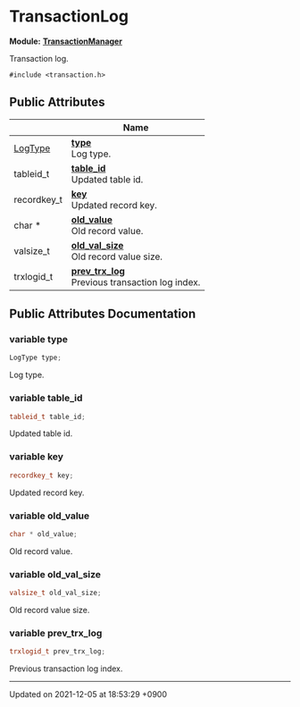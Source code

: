 

# TransactionLog

**Module:** **[TransactionManager](/Modules/TransactionManager)**



Transaction log. 


`#include <transaction.h>`

## Public Attributes

|                | Name           |
| -------------- | -------------- |
| <a href="/Modules/TransactionManager#enum-logtype">LogType</a> | **[type](/Classes/TransactionLog#variable-type)** <br>Log type.  |
| tableid_t | **[table_id](/Classes/TransactionLog#variable-table_id)** <br>Updated table id.  |
| recordkey_t | **[key](/Classes/TransactionLog#variable-key)** <br>Updated record key.  |
| char * | **[old_value](/Classes/TransactionLog#variable-old_value)** <br>Old record value.  |
| valsize_t | **[old_val_size](/Classes/TransactionLog#variable-old_val_size)** <br>Old record value size.  |
| trxlogid_t | **[prev_trx_log](/Classes/TransactionLog#variable-prev_trx_log)** <br>Previous transaction log index.  |

## Public Attributes Documentation

### variable type

```cpp
LogType type;
```

Log type. 

### variable table_id

```cpp
tableid_t table_id;
```

Updated table id. 

### variable key

```cpp
recordkey_t key;
```

Updated record key. 

### variable old_value

```cpp
char * old_value;
```

Old record value. 

### variable old_val_size

```cpp
valsize_t old_val_size;
```

Old record value size. 

### variable prev_trx_log

```cpp
trxlogid_t prev_trx_log;
```

Previous transaction log index. 

-------------------------------

Updated on 2021-12-05 at 18:53:29 +0900